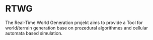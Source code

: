 # RTWG
The Real-Time World Generation projekt aims to provide a Tool for world/terrain generation base on prozedural algorithmes and cellular automata based simulation.
